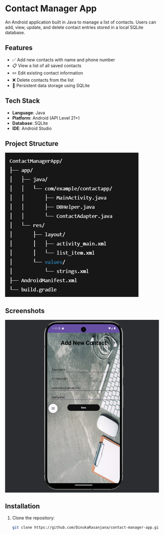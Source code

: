 # Contact Manager App

An Android application built in Java to manage a list of contacts. Users can add, view, update, and delete contact entries stored in a local SQLite database.

## Features

- ✅ Add new contacts with name and phone number
- 📋 View a list of all saved contacts
- ✏️ Edit existing contact information
- ❌ Delete contacts from the list
- 🧠 Persistent data storage using SQLite

## Tech Stack

- **Language**: Java
- **Platform**: Android (API Level 21+)
- **Database**: SQLite
- **IDE**: Android Studio

## Project Structure

![Alt Text](https://github.com/DinukaRasanjana/My-Contact-App/blob/33699e08071d0318b777b051f2f01c224985d533/Screenshot%202025-06-03%20111121.png)

## Screenshots
![Alt Text](https://github.com/DinukaRasanjana/My-Contact-App/blob/48d650e375d446d331fee1d3e086a996ee52ede3/1.png)


## Installation

1. Clone the repository:

   ```bash
   git clone https://github.com/DinukaRasanjana/contact-manager-app.git


